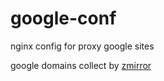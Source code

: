 # google-conf
nginx config for proxy google sites

google domains collect by [zmirror](https://github.com/aploium/zmirror) 

